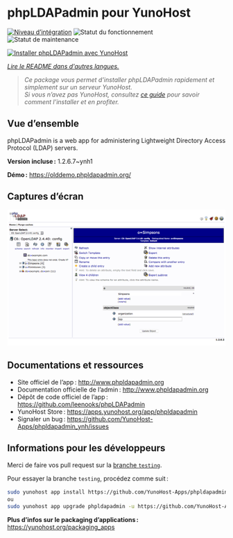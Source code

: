 <!--
Nota bene : ce README est automatiquement généré par <https://github.com/YunoHost/apps/tree/master/tools/readme_generator>
Il NE doit PAS être modifié à la main.
-->

# phpLDAPadmin pour YunoHost

[![Niveau d’intégration](https://dash.yunohost.org/integration/phpldapadmin.svg)](https://dash.yunohost.org/appci/app/phpldapadmin) ![Statut du fonctionnement](https://ci-apps.yunohost.org/ci/badges/phpldapadmin.status.svg) ![Statut de maintenance](https://ci-apps.yunohost.org/ci/badges/phpldapadmin.maintain.svg)

[![Installer phpLDAPadmin avec YunoHost](https://install-app.yunohost.org/install-with-yunohost.svg)](https://install-app.yunohost.org/?app=phpldapadmin)

*[Lire le README dans d'autres langues.](./ALL_README.md)*

> *Ce package vous permet d’installer phpLDAPadmin rapidement et simplement sur un serveur YunoHost.*  
> *Si vous n’avez pas YunoHost, consultez [ce guide](https://yunohost.org/install) pour savoir comment l’installer et en profiter.*

## Vue d’ensemble

phpLDAPadmin is a web app for administering Lightweight Directory Access Protocol (LDAP) servers.

**Version incluse :** 1.2.6.7~ynh1

**Démo :** <https://olddemo.phpldapadmin.org/>

## Captures d’écran

![Capture d’écran de phpLDAPadmin](./doc/screenshots/screenshot.png)

## Documentations et ressources

- Site officiel de l’app : <http://www.phpldapadmin.org>
- Documentation officielle de l’admin : <http://www.phpldapadmin.org>
- Dépôt de code officiel de l’app : <https://github.com/leenooks/phpLDAPadmin>
- YunoHost Store : <https://apps.yunohost.org/app/phpldapadmin>
- Signaler un bug : <https://github.com/YunoHost-Apps/phpldapadmin_ynh/issues>

## Informations pour les développeurs

Merci de faire vos pull request sur la [branche `testing`](https://github.com/YunoHost-Apps/phpldapadmin_ynh/tree/testing).

Pour essayer la branche `testing`, procédez comme suit :

```bash
sudo yunohost app install https://github.com/YunoHost-Apps/phpldapadmin_ynh/tree/testing --debug
ou
sudo yunohost app upgrade phpldapadmin -u https://github.com/YunoHost-Apps/phpldapadmin_ynh/tree/testing --debug
```

**Plus d’infos sur le packaging d’applications :** <https://yunohost.org/packaging_apps>
